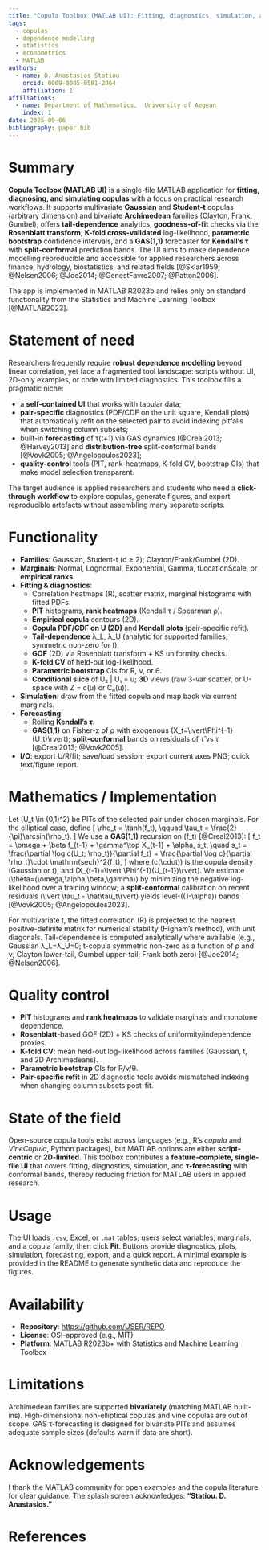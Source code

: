 ```yaml
---
title: "Copula Toolbox (MATLAB UI): Fitting, diagnostics, simulation, and GAS τ-forecasting"
tags:
  - copulas
  - dependence modelling
  - statistics
  - econometrics
  - MATLAB
authors:
  - name: D. Anastasios Statiou
    orcid: 0009-0005-9581-2064
    affiliation: 1
affiliations:
  - name: Department of Mathematics,  University of Aegean
    index: 1
date: 2025-09-06
bibliography: paper.bib
---
```


# Summary

**Copula Toolbox (MATLAB UI)** is a single-file MATLAB application for **fitting, diagnosing, and simulating copulas** with a focus on practical research workflows. It supports multivariate **Gaussian** and **Student-t** copulas (arbitrary dimension) and bivariate **Archimedean** families (Clayton, Frank, Gumbel), offers **tail-dependence** analytics, **goodness-of-fit** checks via the **Rosenblatt transform**, **K-fold cross-validated** log-likelihood, **parametric bootstrap** confidence intervals, and a **GAS(1,1)** forecaster for **Kendall’s τ** with **split-conformal** prediction bands. The UI aims to make dependence modelling reproducible and accessible for applied researchers across finance, hydrology, biostatistics, and related fields [@Sklar1959; @Nelsen2006; @Joe2014; @GenestFavre2007; @Patton2006].

The app is implemented in MATLAB R2023b and relies only on standard functionality from the Statistics and Machine Learning Toolbox [@MATLAB2023].

# Statement of need

Researchers frequently require **robust dependence modelling** beyond linear correlation, yet face a fragmented tool landscape: scripts without UI, 2D-only examples, or code with limited diagnostics. This toolbox fills a pragmatic niche:

- a **self-contained UI** that works with tabular data;
- **pair-specific** diagnostics (PDF/CDF on the unit square, Kendall plots) that automatically refit on the selected pair to avoid indexing pitfalls when switching column subsets;
- built-in **forecasting** of τ(t+1) via GAS dynamics [@Creal2013; @Harvey2013] and **distribution-free** split-conformal bands [@Vovk2005; @Angelopoulos2023];
- **quality-control** tools (PIT, rank-heatmaps, K-fold CV, bootstrap CIs) that make model selection transparent.

The target audience is applied researchers and students who need a **click-through workflow** to explore copulas, generate figures, and export reproducible artefacts without assembling many separate scripts.

# Functionality

- **Families**: Gaussian, Student-t (d ≥ 2); Clayton/Frank/Gumbel (2D).
- **Marginals**: Normal, Lognormal, Exponential, Gamma, tLocationScale, or **empirical ranks**.
- **Fitting & diagnostics**:
  - Correlation heatmaps (R), scatter matrix, marginal histograms with fitted PDFs.
  - **PIT** histograms, **rank heatmaps** (Kendall τ / Spearman ρ).
  - **Empirical copula** contours (2D).
  - **Copula PDF/CDF on U (2D)** and **Kendall plots** (pair-specific refit).
  - **Tail-dependence** λ_L, λ_U (analytic for supported families; symmetric non-zero for t).
  - **GOF** (2D) via Rosenblatt transform + KS uniformity checks.
  - **K-fold CV** of held-out log-likelihood.
  - **Parametric bootstrap** CIs for R, ν, or θ.
  - **Conditional slice** of U₂ | U₁ = u; **3D** views (raw 3-var scatter, or U-space with Z = c(u) or Cₙ(u)).
- **Simulation**: draw from the fitted copula and map back via current marginals.
- **Forecasting**:
  - Rolling **Kendall’s τ**.
  - **GAS(1,1)** on Fisher-z of ρ with exogenous \(X_t=\lvert\Phi^{-1}(U_t)\rvert\); **split-conformal** bands on residuals of τ̂ vs τ [@Creal2013; @Vovk2005].
- **I/O**: export U/R/fit; save/load session; export current axes PNG; quick text/figure report.

# Mathematics / Implementation

Let \(U_t \in (0,1)^2\) be PITs of the selected pair under chosen marginals. For the elliptical case, define
\[
\rho_t = \tanh(f_t), \qquad \tau_t = \frac{2}{\pi}\arcsin(\rho_t).
\]
We use a **GAS(1,1)** recursion on \(f_t\) [@Creal2013]:
\[
f_t = \omega + \beta f_{t-1} + \gamma^\top X_{t-1} + \alpha\, s_t, \quad 
s_t = \frac{\partial \log c(U_t; \rho_t)}{\partial f_t} = 
\frac{\partial \log c}{\partial \rho_t}\cdot \mathrm{sech}^2(f_t),
\]
where \(c(\cdot)\) is the copula density (Gaussian or t), and \(X_{t-1}=\lvert \Phi^{-1}(U_{t-1})\rvert\).
We estimate \(\theta=(\omega,\alpha,\beta,\gamma)\) by minimizing the negative log-likelihood over a training window; a **split-conformal** calibration on recent residuals \(\lvert \tau_t - \hat\tau_t\rvert\) yields level-\((1-\alpha)\) bands [@Vovk2005; @Angelopoulos2023].

For multivariate t, the fitted correlation \(R\) is projected to the nearest positive-definite matrix for numerical stability (Higham’s method), with unit diagonals. Tail-dependence is computed analytically where available (e.g., Gaussian λ_L=λ_U=0; t-copula symmetric non-zero as a function of ρ and ν; Clayton lower-tail, Gumbel upper-tail; Frank both zero) [@Joe2014; @Nelsen2006].

# Quality control

- **PIT** histograms and **rank heatmaps** to validate marginals and monotone dependence.
- **Rosenblatt**-based GOF (2D) + KS checks of uniformity/independence proxies.
- **K-fold CV**: mean held-out log-likelihood across families (Gaussian, t, and 2D Archimedeans).
- **Parametric bootstrap** CIs for R/ν/θ.
- **Pair-specific refit** in 2D diagnostic tools avoids mismatched indexing when changing column subsets post-fit.

# State of the field

Open-source copula tools exist across languages (e.g., R’s *copula* and *VineCopula*, Python packages), but MATLAB options are either **script-centric** or **2D-limited**. This toolbox contributes a **feature-complete, single-file UI** that covers fitting, diagnostics, simulation, and **τ-forecasting** with conformal bands, thereby reducing friction for MATLAB users in applied research.

# Usage

The UI loads `.csv`, Excel, or `.mat` tables; users select variables, marginals, and a copula family, then click **Fit**. Buttons provide diagnostics, plots, simulation, forecasting, export, and a quick report. A minimal example is provided in the README to generate synthetic data and reproduce the figures.

# Availability

- **Repository**: https://github.com/USER/REPO  
- **License**: OSI-approved (e.g., MIT)  
- **Platform**: MATLAB R2023b+ with Statistics and Machine Learning Toolbox

# Limitations

Archimedean families are supported **bivariately** (matching MATLAB built-ins). High-dimensional non-elliptical copulas and vine copulas are out of scope. GAS τ-forecasting is designed for bivariate PITs and assumes adequate sample sizes (defaults warn if data are short).

# Acknowledgements

I thank the MATLAB community for open examples and the copula literature for clear guidance. The splash screen acknowledges: **“Statiou. D. Anastasios.”**

# References
